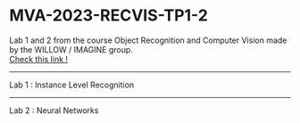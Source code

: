 # MVA-2023-RECVIS-TP1-2

Lab 1 and 2 from the course Object Recognition and Computer Vision made by the WILLOW / IMAGINE group. <br>
<a href = "http://imagine.enpc.fr/~varolg/teaching/recvis23/"> Check this link ! </a>

----
Lab 1 : Instance Level Recognition

----
Lab 2 : Neural Networks
